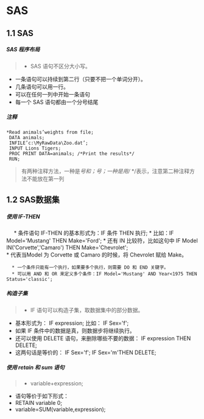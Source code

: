 # SAS  
## 1.1 SAS 
##### SAS  程序布局
> * SAS 语句不区分大小写。  
* 一条语句可以持续到第二行（只要不把一个单词分开）。  
* 几条语句可以用一行。  
* 可以在任何一列中开始一条语句
* 每一个 SAS 语句都由一个分号结尾

##### 注释
    *Read animals’weights from file;
     DATA animals;
     INFILE’c:\MyRawData\Zoo.dat’;
     INPUT Lions Tigers;
     PROC PRINT DATA=animals; /*Print the results*/
     RUN;

> 有两种注释方法，一种是*号和；号；一种是用/* */表示，注意第二种注释方法不能放在第一列  

## 1.2 SAS数据集 
##### 使用 IF-THEN  
      * 条件语句 IF-THEN 的基本形式为：IF 条件 THEN 执行;
      * 比如：IF Model='Mustang' THEN Make='Ford';
      * 还有 IN 比较符，比如这句中 IF Model IN('Corvette','Camaro') THEN Make='Chevrolet';  
      * 代表当Model 为 Corvette 或 Camaro 的时候，将 Chevrolet 赋给 Make。
      
      * 一个条件只能有一个执行，如果要多个执行，则需要 DO 和 END 关键字。  
      * 可以用 AND 和 OR 来定义多个条件：IF Model='Mustang' AND Year<1975 THEN Status='classic';

##### 构造子集  
>* IF 语句可以构造子集，取数据集中的部分数据。  
* 基本形式为： IF expression; 比如： IF Sex='f';  
* 如果 IF 条件中的数据是真，则数据步将继续执行。  
* 还可以使用 DELETE 语句，来删除哪些不要的数据： IF expression THEN DELETE;  
* 这两句话是等价的： IF Sex='f'; IF Sex='m'THEN DELETE;

##### 使用 retain 和 sum 语句  
>* variable+expression;  
* 语句等价于如下形式：  
* RETAIN variable 0;  
* variable=SUM(variable,expression);
